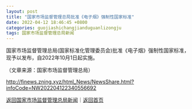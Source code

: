 ```yaml
---
layout: post
title: "国家市场监督管理总局批准《电子烟》强制性国家标准"
date: 2022-04-12 18:46:45 +0800
categories: guojiashichangjianduguanlizongju
tags: 国家市场监督管理总局新闻
---
```

<p>国家市场监督管理总局(国家标准化管理委员会)批准《电子烟》强制性国家标准，现予以发布，自2022年10月1日起实施。</p><p class="em_media">（文章来源：国家市场监督管理总局）</p>

<http://finews.zning.xyz/html_News/NewsShare.html?infoCode=NW202204122340556692>

[返回国家市场监督管理总局新闻](//finews.withounder.com/category/guojiashichangjianduguanlizongju.html)｜[返回首页](//finews.withounder.com/)